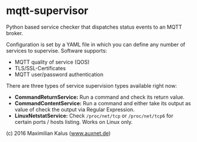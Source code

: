 # mqtt-supervisor
Python based service checker that dispatches status events to an MQTT broker.

Configuration is set by a YAML file in which you can define any number of services to supervise. Software supports:
* MQTT quality of service (QOS)
* TLS/SSL-Certificates
* MQTT user/password authentication

There are three types of service supervision types available right now:

* **CommandReturnService:** Run a command and check its return value.
* **CommandContentService:** Run a command and either take its output as value of check the output via Regular
Expression.
* **LinuxNetstatService:** Check `/proc/net/tcp` or `/proc/net/tcp6` for certain ports / hosts listing. Works on Linux
only.

(c) 2016 Maximilian Kalus (www.auxnet.de)